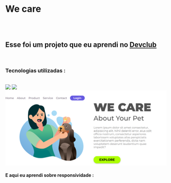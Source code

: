 <h1>We care</h1>
<br>
<br>
<h2>Esse foi um projeto que eu aprendi no <a href="https://rodoldomori.com.br/devclub">Devclub</a></h2>
<br>
<h3>Tecnologias utilizadas :</h3>
<br>
<img src="https://img.shields.io/badge/HTML5-E34F26?style=for-the-badge&logo=html5&logoColor=white">

<img src="https://img.shields.io/badge/CSS-239120?&style=for-the-badge&logo=css3&logoColor=white">

<img src="https://github.com/Devfiuza/Projeto-we-care/blob/master/img/we%20care.desktop.png?raw=true" />
<br>
<h4>E aqui eu aprendi sobre responsividade :</h4>
<br>
<img src="">
